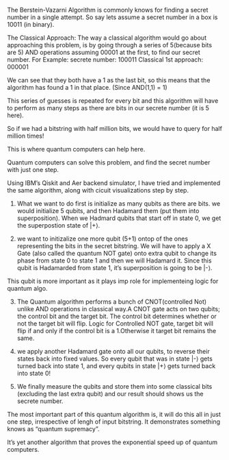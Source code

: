 The Berstein-Vazarni Algorithm is commonly knows for finding a secret number in a single attempt. 
So say lets assume a secret number in a box is 10011 (in binary). 

The Classical Approach: 
The way a classical algorithm would go about approaching this problem, is by going through a series of 5(because bits are 5) AND operations assuming 00001 at the first, 
to find our secret number.
For Example: 
secrete number: 		100011
Classical 1st approach:		000001

We can see that they both have a 1 as the last bit, so this means that the algorithm has found a 1 in that place. (Since AND(1,1) = 1)

This series of guesses is repeated for every bit and this algorithm will have to perform as many steps as there are bits in our secrete number (it is 5 here). 

So if we had a bitstring with half million bits, we would have to query for half million times!

This is where quantum computers can help here. 

Quantum computers can solve this problem, and find the secret number with just one step.

Using IBM’s Qiskit and Aer backend simulator, I have tried and implemented the same algorithm, along with cicuit visualizations step by step.

1) What we want to do first is initialize as many qubits as there are bits. we would initialize 5 qubits, and then Hadamard them (put them into superposition).
When we Hadmard qubits that start off in state 0, we get the superpostion state of |+⟩.

2) we want to initizalize one more qubit (5+1) ontop of the ones representing the bits in the secret bitstring.
We will have to apply a X Gate (also called the quantum NOT gate) onto extra qubit to change its phase from state 0 to state 1 and then we will Hadamard it.
Since this qubit is Hadamarded from state 1, it’s superposition is going to be |-⟩.

This qubit is more important as it plays imp role for implementeing logic for quantum algo.

3) The Quantum algorithm performs a bunch of CNOT(controlled Not) unlike AND operations in classical way.A CNOT gate acts on two qubits; the control bit and the target bit. The control bit determines whether or not the target bit will flip. 
Logic for Controlled NOT gate, target bit will flip if and only if the control bit is a 1.Otherwise it target bit remains the same. 

4) we apply another Hadamard gate onto all our qubits, to reverse their states back into fixed values. So every qubit that was in state |-⟩ gets turned back into state 1, and every qubits in state |+⟩ gets turned back into state 0!

5) We finally measure the qubits and store them into some classical bits (excluding the last extra qubit) and our result should shows us the secrete number. 

The most important part of this quantum algorithm is, it will do this all in just one step, irrespective of lengh of input bitstring.
It demonstrates something knows as “quantum supremacy”.
 
It’s yet another algorithm that proves the exponential speed up of quantum computers.
